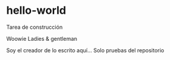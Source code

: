 # hello-world
Tarea de construcción

Woowie Ladies & gentleman

Soy el creador de lo escrito aquí...
Solo pruebas del repositorio
